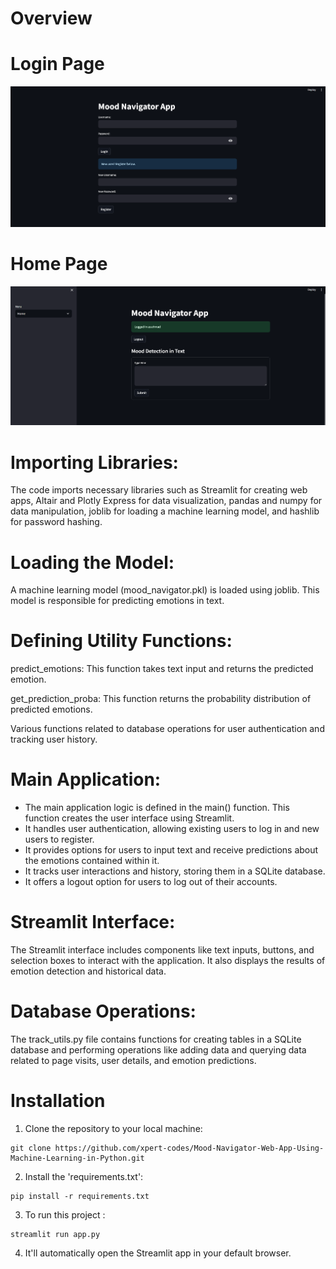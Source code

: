 # Overview
# Login Page
![Login Page](images/1.png)

# Home Page
![Home Page](images/2.png)

# Importing Libraries:
The code imports necessary libraries such as Streamlit for creating web apps, Altair and Plotly Express for data visualization, pandas and numpy for data manipulation, joblib for loading a machine learning model, and hashlib for password hashing.

# Loading the Model:
A machine learning model (mood_navigator.pkl) is loaded using joblib. This model is responsible for predicting emotions in text.

# Defining Utility Functions:
predict_emotions: This function takes text input and returns the predicted emotion.

get_prediction_proba: This function returns the probability distribution of predicted emotions.

Various functions related to database operations for user authentication and tracking user history.

# Main Application:
- The main application logic is defined in the main() function. This function creates the user interface using Streamlit.
- It handles user authentication, allowing existing users to log in and new users to register.
- It provides options for users to input text and receive predictions about the emotions contained within it.
- It tracks user interactions and history, storing them in a SQLite database.
- It offers a logout option for users to log out of their accounts.

# Streamlit Interface:
The Streamlit interface includes components like text inputs, buttons, and selection boxes to interact with the application. It also displays the results of emotion detection and historical data.

# Database Operations:
The track_utils.py file contains functions for creating tables in a SQLite database and performing operations like adding data and querying data related to page visits, user details, and emotion predictions.


# Installation
1. Clone the repository to your local machine:
```
git clone https://github.com/xpert-codes/Mood-Navigator-Web-App-Using-Machine-Learning-in-Python.git
```

2. Install the 'requirements.txt':
```
pip install -r requirements.txt
```

3. To run this project :
```
streamlit run app.py
```

4. It'll automatically open the Streamlit app in your default browser.
